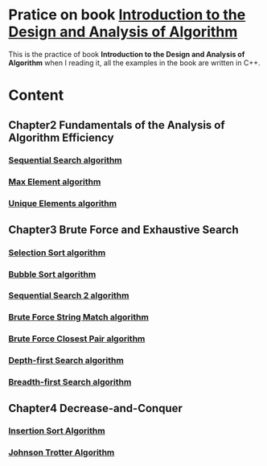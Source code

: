 # Pratice on book [Introduction to the Design and Analysis of Algorithm](https://www.amazon.com/Introduction-Design-Analysis-Algorithms-Levitin/dp/027376411X)


This is the practice of book **Introduction to the Design and Analysis of Algorithm** when I reading it, all the examples in the book are written in C++.


# Content

## Chapter2 Fundamentals of the Analysis of Algorithm Efficiency
### [Sequential Search algorithm](Chapter2/SequentialSearch.cpp)
### [Max Element algorithm](Chapter2/MaxElement.cpp)
### [Unique Elements algorithm](Chapter2/UniqueElements.cpp)
## Chapter3 Brute Force and Exhaustive Search
### [Selection Sort algorithm](Chapter3/SelectionSort.cpp)
### [Bubble Sort algorithm](Chapter3/BubbleSort.cpp)
### [Sequential Search 2 algorithm](Chapter3/SequentialSearch2.cpp)
### [Brute Force String Match algorithm](Chapter3/BruteForceStringMatch.cpp)
### [Brute Force Closest Pair algorithm](Chapter3/BruteForceClosestPair.cpp)
### [Depth-first Search algorithm](Chapter3/DepthFirstSearch.cpp)
### [Breadth-first Search algorithm](Chapter3/BreadthFirstSearch.cpp)
## Chapter4 Decrease-and-Conquer
### [Insertion Sort Algorithm](Chapter4/InsertionSort.cpp)
### [Johnson Trotter Algorithm](Chapter4/JohnsonTrotter.cpp)

